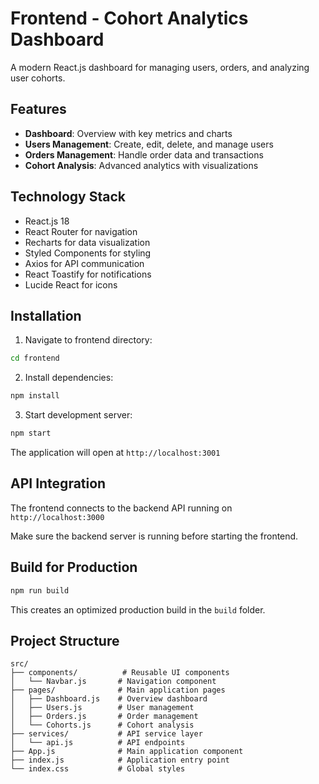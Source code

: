 # Frontend - Cohort Analytics Dashboard

A modern React.js dashboard for managing users, orders, and analyzing user cohorts.

## Features

- **Dashboard**: Overview with key metrics and charts
- **Users Management**: Create, edit, delete, and manage users
- **Orders Management**: Handle order data and transactions
- **Cohort Analysis**: Advanced analytics with visualizations

## Technology Stack

- React.js 18
- React Router for navigation
- Recharts for data visualization
- Styled Components for styling
- Axios for API communication
- React Toastify for notifications
- Lucide React for icons

## Installation

1. Navigate to frontend directory:

```bash
cd frontend
```

2. Install dependencies:

```bash
npm install
```

3. Start development server:

```bash
npm start
```

The application will open at `http://localhost:3001`

## API Integration

The frontend connects to the backend API running on `http://localhost:3000`

Make sure the backend server is running before starting the frontend.

## Build for Production

```bash
npm run build
```

This creates an optimized production build in the `build` folder.

## Project Structure

```
src/
├── components/          # Reusable UI components
│   └── Navbar.js       # Navigation component
├── pages/              # Main application pages
│   ├── Dashboard.js    # Overview dashboard
│   ├── Users.js        # User management
│   ├── Orders.js       # Order management
│   └── Cohorts.js      # Cohort analysis
├── services/           # API service layer
│   └── api.js          # API endpoints
├── App.js              # Main application component
├── index.js            # Application entry point
└── index.css           # Global styles
```
